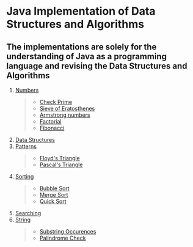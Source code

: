 # Java Implementation of Data Structures and Algorithms

## The implementations are solely for the understanding of Java as a programming language and revising the Data Structures and Algorithms

1. [Numbers](./numbers/)
   > - [Check Prime](./numbers/Prime.java)
   > - [Sieve of Eratosthenes](./numbers/SieveOfEratosthenes.java)
   > - [Armstrong numbers](./numbers/Armstrong.java)
   > - [Factorial](./numbers/Factorial.java)
   > - [Fibonacci](./numbers/Fibonacci.java)
2. [Data Structures](./data-structures)
3. [Patterns](./patterns/)
   > - [Floyd's Triangle](./patterns/FloydTriangle.java)
   > - [Pascal's Triangle](./patterns/PascalsTriangle.java)
4. [Sorting](./sorting/)
   > - [Bubble Sort](./sorting/BubbleSort.java)
   > - [Merge Sort](./sorting/MergeSort.java)
   > - [Quick Sort](./sorting/QuickSort.java)
5. [Searching](./searching/)
6. [String](./strings/)
   > - [Substring Occurences](./strings/Substring.java)
   > - [Palindrome Check](./strings/Palindrome.java)
